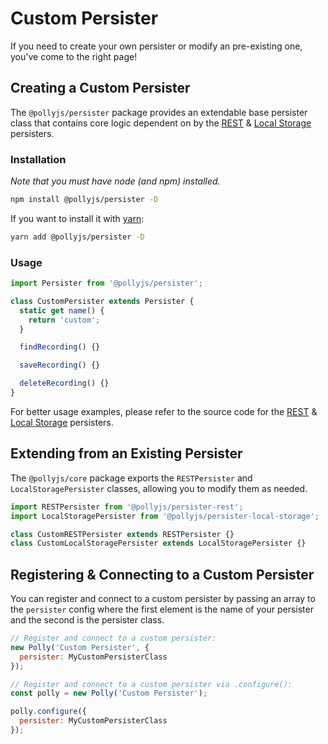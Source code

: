 # Custom Persister

If you need to create your own persister or modify an pre-existing one, you've come
to the right page!

## Creating a Custom Persister

The `@pollyjs/persister` package provides an extendable base persister class that
contains core logic dependent on by the [REST](persisters/rest)
& [Local Storage](persisters/local-storage) persisters.

### Installation

_Note that you must have node (and npm) installed._

```bash
npm install @pollyjs/persister -D
```

If you want to install it with [yarn](https://yarnpkg.com):

```bash
yarn add @pollyjs/persister -D
```

### Usage

```js
import Persister from '@pollyjs/persister';

class CustomPersister extends Persister {
  static get name() {
    return 'custom';
  }

  findRecording() {}

  saveRecording() {}

  deleteRecording() {}
}
```

For better usage examples, please refer to the source code for
the [REST](https://github.com/Netflix/pollyjs/blob/master/packages/%40pollyjs/core/src/persisters/rest/index.js) & [Local Storage](https://github.com/Netflix/pollyjs/blob/master/packages/%40pollyjs/core/src/persisters/local-storage/index.js) persisters.

## Extending from an Existing Persister

The `@pollyjs/core` package exports the `RESTPersister` and `LocalStoragePersister` classes,
allowing you to modify them as needed.

```js
import RESTPersister from '@pollyjs/persister-rest';
import LocalStoragePersister from '@pollyjs/persister-local-storage';

class CustomRESTPersister extends RESTPersister {}
class CustomLocalStoragePersister extends LocalStoragePersister {}
```

## Registering & Connecting to a Custom Persister

You can register and connect to a custom persister by passing an array to the `persister`
config where the first element is the name of your persister and the second is the
persister class.

```js
// Register and connect to a custom persister:
new Polly('Custom Persister', {
  persister: MyCustomPersisterClass
});

// Register and connect to a custom persister via .configure():
const polly = new Polly('Custom Persister');

polly.configure({
  persister: MyCustomPersisterClass
});
```
